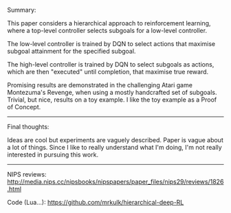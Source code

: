 Summary:

This paper considers a hierarchical approach to reinforcement learning, where a top-level controller selects subgoals for a low-level controller. 

The low-level controller is trained by DQN to select actions that maximise subgoal attainment for the specified subgoal. 

The high-level controller is trained by DQN to select subgoals as actions, which are then "executed" until completion, that maximise true reward. 

Promising results are demonstrated in the challenging Atari game Montezuma's Revenge, when using a mostly handcrafted set of subgoals. Trivial, but nice, results on a toy example. I like the toy example as a Proof of Concept.

--------

Final thoughts: 

Ideas are cool but experiments are vaguely described. Paper is vague about a lot of things. Since I like to really understand what I'm doing, I'm not really interested in pursuing this work.

--------

NIPS reviews: http://media.nips.cc/nipsbooks/nipspapers/paper_files/nips29/reviews/1826.html

Code (Lua...): https://github.com/mrkulk/hierarchical-deep-RL
